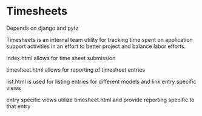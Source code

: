 # Timesheets
Depends on django and pytz

Timesheets is an internal team utility for tracking time spent on application support activities in an effort to better project and balance labor efforts.



index.html allows for time sheet submission

timesheet.html allows for reporting of timesheet entries

list.html is used for listing entries for different models and link entry specific views

entry specific views utilize timesheet.html and provide reporting specific to that entry

